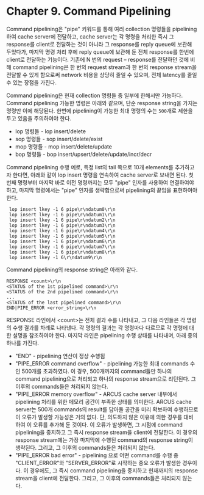 # Chapter 9. Command Pipelining

Command pipelining은
"pipe" 키워드를 통해 여러 collection 명령들을 pipelining하여 cache server에 전달하고,
cache server는 각 명령을 처리한 즉시 그 response를 client로 전달하는 것이 아니라
그 response를 reply queue에 보관해 두었다가, 마지막 명령 처리 후에 reply queue에 보관해 둔 전체 response를
한번에 client로 전달하는 기능이다.
기존에 N 번의 request – response를 전달하던 것에 비해
command pipelining은 한 번의 request stream과 한 번의 response stream을 전달할 수 있게 함으로써
network 비용을 상당히 줄일 수 있으며, 전체 latency를 줄일 수 있는 장점을 가진다.

Command pipelining은 현재 collection 명령들 중 일부에 한해서만 가능하다.
Command pipelining 가능한 명령은 아래와 같으며, 단순 response string을 가지는 명령만 이에 해당된다.
한번에 pipelining이 가능한 최대 명령의 수는 `500`개로 제한을 두고 있음을 주의하여야 한다.

* lop 명령들 - lop insert/delete
* sop 명령들 - sop insert/delete/exist
* mop 명령들 - mop insert/delete/update
* bop 명령들 - bop insert/upsert/delete/update/incr/decr

Command pipelining 수행 예로,
특정 list의 tail 쪽으로 10개 elements를 추가하고자 한다면,
아래와 같이 lop insert 명령을 연속하여 cache server로 보내면 된다.
첫 번째 명령부터 마지막 바로 이전 명령까지는 모두 "pipe" 인자를 사용하여 연결하여야 하고,
마지막 명령에서는 "pipe" 인자를 생략함으로써 pipelining의 끝임을 표현하여야 한다.

```
 lop insert lkey -1 6 pipe\r\ndatum0\r\n
 lop insert lkey -1 6 pipe\r\ndatum1\r\n
 lop insert lkey -1 6 pipe\r\ndatum2\r\n
 lop insert lkey -1 6 pipe\r\ndatum3\r\n
 lop insert lkey -1 6 pipe\r\ndatum4\r\n
 lop insert lkey -1 6 pipe\r\ndatum5\r\n
 lop insert lkey -1 6 pipe\r\ndatum6\r\n
 lop insert lkey -1 6 pipe\r\ndatum7\r\n
 lop insert lkey -1 6 pipe\r\ndatum8\r\n
 lop insert lkey -1 6\r\ndatum9\r\n
```

Command pipelining의 response string은 아래와 같다.

```
RESPONSE <count>\r\n
<STATUS of the 1st pipelined command>\r\n
<STATUS of the 2nd pipelined command>\r\n
...
<STATUS of the last pipelined command>\r\n
END|PIPE_ERROR <error_string>\r\n
```

RESPONSE 라인에서 \<count\>는 전체 결과 수를 나타내고,
그 다음 라인들은 각 명령의 수행 결과를 차례로 나타낸다.
각 명령의 결과는 각 명령마다 다르므로 각 명령에 대한 설명을 참조하여야 한다.
마지막 라인은 pipelining 수행 상태를 나타내며, 아래 중의 하나를 가진다.

- "END" - pipelining 연산이 정상 수행됨
- "PIPE_ERROR command overflow" - pipelining 가능한 최대 commands 수인 500개를 초과하였다.
  이 경우, 500개까지의 command들만 하나의 command pipelining으로 처리되고 하나의 response stream으로 리턴된다.
  그 이후의 commands들은 처리되지 않는다.
- "PIPE_ERROR memory overflow" - ARCUS cache server 내부에서 pipelining 처리를 위한
  메모리 공간이 부족한 상태를 의미한다. ARCUS cache server는 500개 commands의 result를 담아둘 공간을
  미리 확보하여 수행하므로 이 오류가 발생할 가능성은 거의 없다.
  단, 의도하지 않은 이유에 의한 경우를 대비하여 이 오류를 추가해 둔 것이다.
  이 오류가 발생하면, 그 시점에 command pipelining을 중지하고 그 즉시 response stream을 client에 전달한다.
  이 경우의 response stream에는 가장 마지막에 수행된 command의 response string이 생략된다.
  그리고, 그 이후의 commands들은 처리되지 않는다.
- "PIPE_ERROR bad error" - pipelining 으로 어떤 command를 수행 중
  "CLIENT_ERROR"와 "SERVER_ERROR"로 시작하는 중요 오류가 발생한 경우이다.
  이 경우에도, 그 즉시 command pipelining을 중지하고 현재까지의 response stream을 client에 전달한다.
  그리고, 그 이후의 commands들은 처리되지 않는다.
